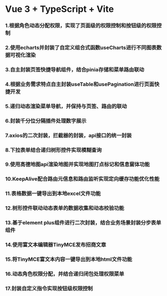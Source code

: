 # Vue 3 + TypeScript + Vite

### 1.根据角色动态分配权限，实现了页面级的权限控制和按钮级的权限控制

### 2.使用echarts并封装了自定义组合式函数useCharts进行不同图表数据可视化渲染

### 3.自主封装页签快捷导航组件，结合pinia存储和菜单路由联动

### 4.根据业务需求特点自主封装useTable和usePagination进行页面快捷开发

### 5.递归动态渲染菜单导航，并保持与页签、路由的联动

### 6.封装千分位分隔插件处理数字展示

### 7.axios的二次封装，拦截器的封装，api接口的统一封装

### 8.下拉表单结合递归树形控件实现模糊查询

### 9.使用高德地图api渲染地图并实现地图打点标记和信息窗体功能

### 10.KeepAlive配合路由元信息和路由监听实现定向缓存功能优化性能

### 11.表格数据一键导出到本地excel文件功能

### 12.树形控件联动动态表单的数据收集和动态校验功能

### 13.基于element plus组件进行二次封装，结合业务场景封装分步表单组件

### 14.使用富文本编辑器TinyMCE发布招商文章

### 15.将TinyMCE富文本内容一键导出到本地html文件功能

### 16.动态角色权限分配，并结合递归闭包处理权限菜单

### 17.封装自定义指令实现按钮级权限控制
